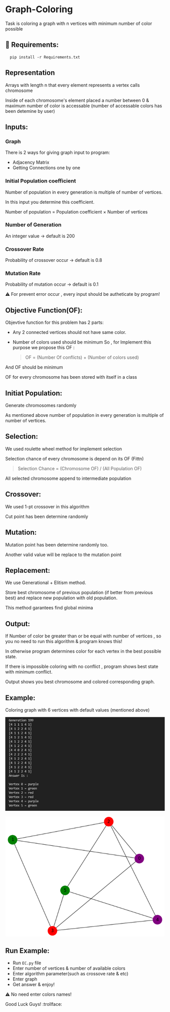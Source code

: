 # Graph-Coloring
Task is coloring a graph with n vertices with minimum number of color possible

## 🔧 Requirements:
      pip install -r Requirements.txt

## Representation
  Arrays with length n that every element represents a vertex calls chromosome
  
  Inside of each chromosome's element placed a number between 0 & maximum number of color is accessable (number of accessable colors has been detemine by user)
  
## Inputs:
   ### Graph
   There is 2 ways for giving graph input to program:
   - Adjacency Matrix 
   - Getting Connections one by one

   ### Initial Population coefficient
   Number of population in every generation is multiple of number of vertices.
  
   In this input you determine this coefficient.
  
   Number of population = Population coefficient × Number of vertices

   ### Number of Generation
   An integer value -> default is 200

   ### Crossover Rate
   Probability of crossover occur -> default is 0.8
  
   ### Mutation Rate 
   Probability of mutation occur -> default is 0.1
   
   ⚠️ For prevent error occur , every input should be autheticate by program!
   
## Objective Function(OF):  
   Objevtive function for this problem has 2 parts:
   - Any 2 connected vertices should not have same color.
   - Number of colors used should be minimum
   So , for Implement this purpose we propose this OF :
   
        > OF = (Number Of conflicts) + (Number of colors used)
        
   And OF should be minimum   
   
   OF for every chromosome has been stored with itself in a class
   
## Initiat Population:
   Generate chromosomes randomly 
   
   As mentioned above number of population in every generation is multiple of number of vertices.
   
## Selection:
  We used roulette wheel method for implement selection 
  
  Selection chance of every chromosome is depend on its OF (Fittn)
  
   > Selection Chance = (Chromosome OF) / (All  Population OF)
  
  All selected chromosome append to intermediate population

## Crossover:
  We used 1-pt crossover in this algorithm
  
  Cut point has been determine randomly
  
## Mutation:
  Mutation point has been determine randomly too.
  
  Another valid value will be replace to the mutation point 
  
## Replacement:
  We use Generational + Elitism method.
  
  Store best chromosome of previous population (if better from previous best) and replace new population with old population.
  
  This method garantees find global minima
  
## Output:
  If Number of color be greater than or be equal with number of vertices , so you no need to run this algorithm & program knows this!
  
  In otherwise program determines color for each vertex in the best possible state.
  
  If there is impossible coloring with no conflict , program shows best state with minimum conflict.
  
  Output shows you best chromosome and colored corresponding graph.
  
## Example:
  Coloring graph with 6 vertices with default values (mentioned above)
    
  <p align = "center">
  <img src = "https://github.com/pooya-dani76/Graph-Coloring/blob/main/Examples/E1-C.PNG">
  </p>
   
   
  <p align = "center">
  <img src = "https://github.com/pooya-dani76/Graph-Coloring/blob/main/Examples/E1-G.png">
  </p>
  
## Run Example:
  - Run `EC.py` file
  - Enter number of vertices & number of available colors
  - Enter algorithm parameter(such as crossove rate & etc)
  - Enter graph
  - Get answer & enjoy!
  
  ⚠️ No need enter colors names!
  
Good Luck Guys! :trollface: 
    
